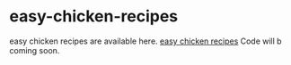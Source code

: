 # easy-chicken-recipes
easy chicken recipes are available here. <a href="https://metavideos.com/video/65529632/5-easy-chicken-recipe">easy chicken recipes</a>
Code will b coming soon.

